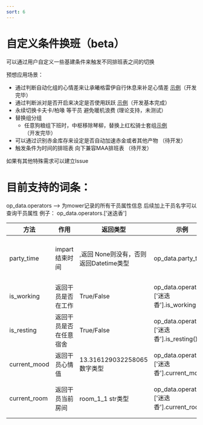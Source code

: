 ```yaml
---
sort: 6
---
```

# 自定义条件换班（beta）
  可以通过用户自定义一些基建条件来触发不同排班表之间的切换  
  
  预想应用场景：
  
  - 通过判断自动化组的心情差来让承曦格雷伊自行休息来补足心情差 [示例](https://www.bilibili.com/video/BV1Uw411N7WJ/)（开发完毕） 
  - 通过判断派对是否开启来决定是否使用跃跃 [示例](https://www.bilibili.com/video/BV1Bz4y1w7mj/)（开发基本完成）
  - 永续切换卡夫卡/柏喙 等干员 避免暖机浪费 (理论支持，未测试）
  - 替换组分组
    - 任意狗粮组下班时，中枢移除琴柳，替换上红松骑士套组[示例](https://www.bilibili.com/video/BV1oC4y1U7bo/)（开发完毕）
  - 可以通过识别赤金库存来设定是否自动加速赤金或者其他产物 （待开发）
  - 触发条件为时间的排班表 向下兼容MAA排班表 （待开发）
  
  如果有其他特殊需求可以建立Issue

# 目前支持的词条：
  op_data.operators --> 为mower记录的所有干员属性信息
          后续加上干员名字可以查询干员属性 例子： op_data.operators.['迷迭香']    

  | 方法 | 作用|返回类型 | 示例 | 笔记
  |---------|---------|---------|---------|---------|
| party_time | impart结束时间 | ,返回 None则没有，否则返回Datetime类型 | op_data.party_time|Mower第一次启动记录完才会生成|
| is_working | 返回干员是否在工作  | True/False |op_data.operators.['迷迭香'].is_working()|---------|
| is_resting |  返回干员是否在任意宿舍  | True/False |op_data.operators.['迷迭香'].is_resting()|---------|
| current_mood |  返回干员心情值 | 13.316129032258065 数字类型 |op_data.operators.['迷迭香'].current_mood()|---------|
| current_room |  返回干员当前房间  | room_1_1 str类型 |op_data.operators.['迷迭香'].current_room()|不在任何房间则返回空值|

